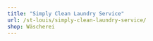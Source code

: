 ```yaml
---
title: "Simply Clean Laundry Service"
url: /st-louis/simply-clean-laundry-service/
shop: Wäscherei
---
```

